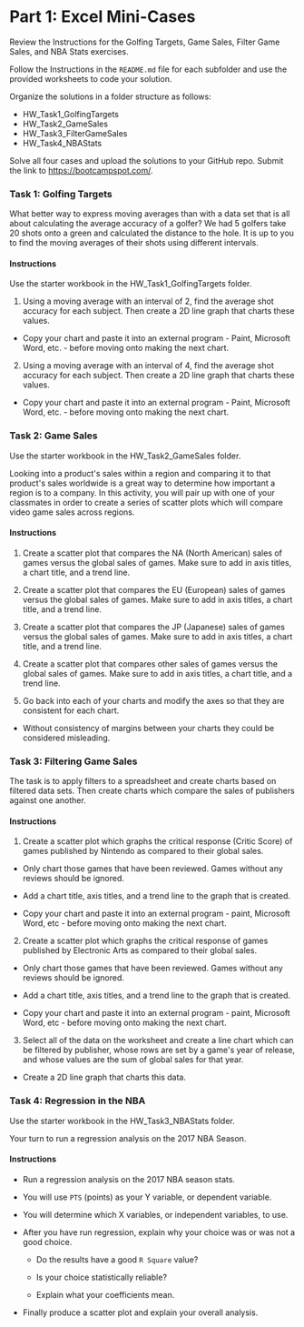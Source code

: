 # Part 1: Excel Mini-Cases

Review the Instructions for the Golfing Targets, Game Sales, Filter Game Sales, and NBA Stats exercises.

Follow the Instructions in the `README.md` file for each subfolder and use the provided worksheets to code your solution.

Organize the solutions in a folder structure as follows:
* HW_Task1_GolfingTargets
* HW_Task2_GameSales
* HW_Task3_FilterGameSales
* HW_Task4_NBAStats

Solve all four cases and upload the solutions to your GitHub repo.
Submit the link to <https://bootcampspot.com/>.

### Task 1: Golfing Targets

What better way to express moving averages than with a data set that is all about calculating the average accuracy of a golfer? We had 5 golfers take 20 shots onto a green and calculated the distance to the hole. It is up to you to find the moving averages of their shots using different intervals.

#### Instructions

Use the starter workbook in the  HW_Task1_GolfingTargets folder.

1. Using a moving average with an interval of 2, find the average shot accuracy for each subject. Then create a 2D line graph that charts these values.

* Copy your chart and paste it into an external program - Paint, Microsoft Word, etc. - before moving onto making the next chart.

2. Using a moving average with an interval of 4, find the average shot accuracy for each subject. Then create a 2D line graph that charts these values.

* Copy your chart and paste it into an external program - Paint, Microsoft Word, etc. - before moving onto making the next chart.

### Task 2: Game Sales

Use the starter workbook in the  HW_Task2_GameSales folder.

Looking into a product's sales within a region and comparing it to that product's sales worldwide is a great way to determine how important a region is to a company. In this activity, you will pair up with one of your classmates in order to create a series of scatter plots which will compare video game sales across regions.

#### Instructions

1. Create a scatter plot that compares the NA (North American) sales of games versus the global sales of games. Make sure to add in axis titles, a chart title, and a trend line.

2. Create a scatter plot that compares the EU (European) sales of games versus the global sales of games. Make sure to add in axis titles, a chart title, and a trend line.

3. Create a scatter plot that compares the JP (Japanese) sales of games versus the global sales of games. Make sure to add in axis titles, a chart title, and a trend line.

4. Create a scatter plot that compares other sales of games versus the global sales of games. Make sure to add in axis titles, a chart title, and a trend line.

5. Go back into each of your charts and modify the axes so that they are consistent for each chart.

* Without consistency of margins between your charts they could be considered misleading.

### Task 3: Filtering Game Sales

The task is to apply filters to a spreadsheet and create charts based on filtered data sets. Then create charts which compare the sales of publishers against one another.

#### Instructions

1. Create a scatter plot which graphs the critical response (Critic Score) of games published by Nintendo as compared to their global sales.

* Only chart those games that have been reviewed. Games without any reviews should be ignored.

* Add a chart title, axis titles, and a trend line to the graph that is created.

* Copy your chart and paste it into an external program - paint, Microsoft Word, etc - before moving onto making the next chart.

2. Create a scatter plot which graphs the critical response of games published by Electronic Arts as compared to their global sales.

* Only chart those games that have been reviewed. Games without any reviews should be ignored.

* Add a chart title, axis titles, and a trend line to the graph that is created.

* Copy your chart and paste it into an external program - paint, Microsoft Word, etc - before moving onto making the next chart.

3. Select all of the data on the worksheet and create a line chart which can be filtered by publisher, whose rows are set by a game's year of release, and whose values are the sum of global sales for that year.

* Create a 2D line graph that charts this data.

### Task 4: Regression in the NBA

Use the starter workbook in the  HW_Task3_NBAStats folder.

Your turn to run a regression analysis on the 2017 NBA Season.

#### Instructions

* Run a regression analysis on the 2017 NBA season stats.

* You will use `PTS` (points) as your Y variable, or dependent variable.

* You will determine which X variables, or independent variables, to use.

* After you have run regression, explain why your choice was or was not a good choice.

  * Do the results have a good `R Square` value?

  * Is your choice statistically reliable?

  * Explain what your coefficients mean.

* Finally produce a scatter plot and explain your overall analysis.
